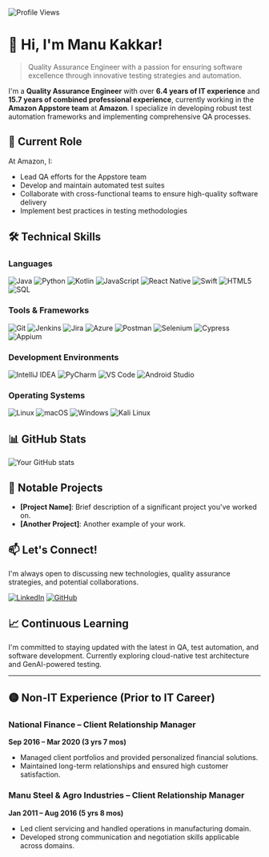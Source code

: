 ![Profile Views](https://komarev.com/ghpvc/?username=manukakk&color=green)

# 👋 Hi, I'm Manu Kakkar!

> Quality Assurance Engineer with a passion for ensuring software excellence through innovative testing strategies and automation.

I'm a **Quality Assurance Engineer** with over **6.4 years of IT experience** and **15.7 years of combined professional experience**, currently working in the **Amazon Appstore team** at **Amazon**. I specialize in developing robust test automation frameworks and implementing comprehensive QA processes.

## 🌟 Current Role

At Amazon, I:
- Lead QA efforts for the Appstore team
- Develop and maintain automated test suites
- Collaborate with cross-functional teams to ensure high-quality software delivery
- Implement best practices in testing methodologies

## 🛠️ Technical Skills

### Languages
![Java](https://img.shields.io/badge/-Java-007396?style=flat-square&logo=java)
![Python](https://img.shields.io/badge/-Python-3776AB?style=flat-square&logo=python&logoColor=white)
![Kotlin](https://img.shields.io/badge/-Kotlin-0095D5?style=flat-square&logo=kotlin&logoColor=white)
![JavaScript](https://img.shields.io/badge/-JavaScript-F7DF1E?style=flat-square&logo=javascript&logoColor=black)
![React Native](https://img.shields.io/badge/-React_Native-61DAFB?style=flat-square&logo=react&logoColor=black)
![Swift](https://img.shields.io/badge/-Swift-FA7343?style=flat-square&logo=swift&logoColor=white)
![HTML5](https://img.shields.io/badge/-HTML5-E34F26?style=flat-square&logo=html5&logoColor=white)
![SQL](https://img.shields.io/badge/-SQL-4479A1?style=flat-square&logo=mysql&logoColor=white)

### Tools & Frameworks
![Git](https://img.shields.io/badge/-Git-F05032?style=flat-square&logo=git&logoColor=white)
![Jenkins](https://img.shields.io/badge/-Jenkins-D24939?style=flat-square&logo=jenkins&logoColor=white)
![Jira](https://img.shields.io/badge/-Jira-0052CC?style=flat-square&logo=jira&logoColor=white)
![Azure](https://img.shields.io/badge/-Azure-0089D6?style=flat-square&logo=microsoft-azure&logoColor=white)
![Postman](https://img.shields.io/badge/-Postman-FF6C37?style=flat-square&logo=postman&logoColor=white)
![Selenium](https://img.shields.io/badge/-Selenium-43B02A?style=flat-square&logo=selenium&logoColor=white)
![Cypress](https://img.shields.io/badge/-Cypress-17202C?style=flat-square&logo=cypress&logoColor=white)
![Appium](https://img.shields.io/badge/-Appium-663399?style=flat-square&logo=appium&logoColor=white)

### Development Environments
![IntelliJ IDEA](https://img.shields.io/badge/-IntelliJ_IDEA-000000?style=flat-square&logo=intellij-idea&logoColor=white)
![PyCharm](https://img.shields.io/badge/-PyCharm-000000?style=flat-square&logo=pycharm&logoColor=white)
![VS Code](https://img.shields.io/badge/-VS_Code-007ACC?style=flat-square&logo=visual-studio-code&logoColor=white)
![Android Studio](https://img.shields.io/badge/-Android_Studio-3DDC84?style=flat-square&logo=android-studio&logoColor=white)

### Operating Systems
![Linux](https://img.shields.io/badge/-Linux-FCC624?style=flat-square&logo=linux&logoColor=black)
![macOS](https://img.shields.io/badge/-macOS-000000?style=flat-square&logo=apple&logoColor=white)
![Windows](https://img.shields.io/badge/-Windows-0078D6?style=flat-square&logo=windows&logoColor=white)
![Kali Linux](https://img.shields.io/badge/-Kali_Linux-557C94?style=flat-square&logo=kali-linux&logoColor=white)

## 📊 GitHub Stats

![Your GitHub stats](https://github-readme-stats.vercel.app/api?username=manu2551988&show_icons=true&theme=radical)

## 🚀 Notable Projects

- **[Project Name]**: Brief description of a significant project you've worked on.
- **[Another Project]**: Another example of your work.

## 📫 Let's Connect!

I'm always open to discussing new technologies, quality assurance strategies, and potential collaborations.

[![LinkedIn](https://img.shields.io/badge/LinkedIn-Manu%20Kakkar-blue)](https://www.linkedin.com/in/manu2551988/)
[![GitHub](https://img.shields.io/badge/GitHub-Manu%20Kakkar-lightgrey)](https://github.com/manu2551988)

## 📈 Continuous Learning
I'm committed to staying updated with the latest in QA, test automation, and software development. Currently exploring cloud-native test architecture and GenAI-powered testing.

---

## 🟡 Non-IT Experience (Prior to IT Career)

### National Finance – Client Relationship Manager
**Sep 2016 – Mar 2020 (3 yrs 7 mos)**
- Managed client portfolios and provided personalized financial solutions.
- Maintained long-term relationships and ensured high customer satisfaction.

### Manu Steel & Agro Industries – Client Relationship Manager
**Jan 2011 – Aug 2016 (5 yrs 8 mos)**
- Led client servicing and handled operations in manufacturing domain.
- Developed strong communication and negotiation skills applicable across domains.
